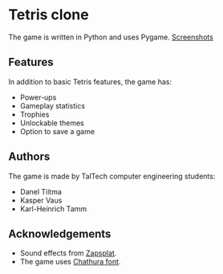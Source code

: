 # Tetris clone
The game is written in Python and uses Pygame.
[Screenshots](https://imgur.com/a/pFqTziL)

## Features
In addition to basic Tetris features, the game has:
* Power-ups
* Gameplay statistics
* Trophies
* Unlockable themes
* Option to save a game

## Authors
The game is made by TalTech computer engineering students:
* Danel Tiitma
* Kasper Vaus
* Karl-Heinrich Tamm

## Acknowledgements
* Sound effects from [Zapsplat](https://www.zapsplat.com).
* The game uses [Chathura font](https://github.com/appajid/Chathura).